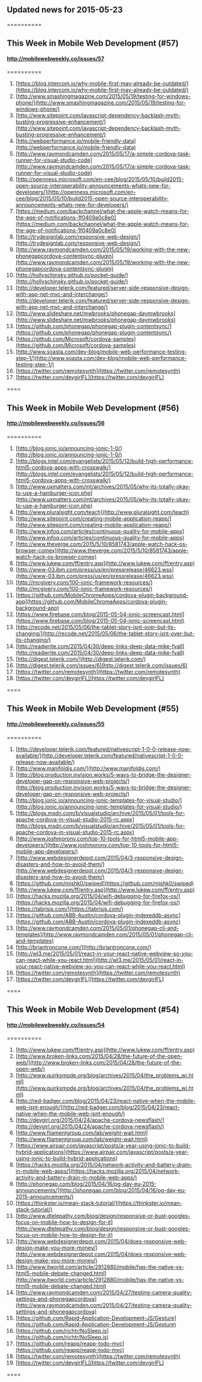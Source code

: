 ## Updated news for 2015-05-23 

==========
## This Week in Mobile Web Development (#57)
#### http://mobilewebweekly.co/issues/57

==========
  1. [https://blog.intercom.io/why-mobile-first-may-already-be-outdated/](https://blog.intercom.io/why-mobile-first-may-already-be-outdated/) 
  2. [http://www.smashingmagazine.com/2015/05/19/testing-for-windows-phone/](http://www.smashingmagazine.com/2015/05/19/testing-for-windows-phone/) 
  3. [http://www.sitepoint.com/javascript-dependency-backlash-myth-busting-progressive-enhancement/](http://www.sitepoint.com/javascript-dependency-backlash-myth-busting-progressive-enhancement/) 
  4. [http://webperformance.io/mobile-friendly-data](http://webperformance.io/mobile-friendly-data) 
  5. [http://www.raymondcamden.com/2015/05/17/a-simple-cordova-task-runner-for-visual-studio-code](http://www.raymondcamden.com/2015/05/17/a-simple-cordova-task-runner-for-visual-studio-code) 
  6. [http://openness.microsoft.com/en-cee/blog/2015/05/10/build2015-open-source-interoperability-announcements-whats-new-for-developers/](http://openness.microsoft.com/en-cee/blog/2015/05/10/build2015-open-source-interoperability-announcements-whats-new-for-developers/) 
  7. [https://medium.com/backchannel/what-the-apple-watch-means-for-the-age-of-notifications-1f0409a0c8e0](https://medium.com/backchannel/what-the-apple-watch-means-for-the-age-of-notifications-1f0409a0c8e0) 
  8. [http://trydesignlab.com/responsive-web-design/](http://trydesignlab.com/responsive-web-design/) 
  9. [http://www.raymondcamden.com/2015/05/19/working-with-the-new-phonegapcordova-contentsync-plugin](http://www.raymondcamden.com/2015/05/19/working-with-the-new-phonegapcordova-contentsync-plugin) 
  10. [http://hollyschinsky.github.io/pocket-guide/](http://hollyschinsky.github.io/pocket-guide/) 
  11. [http://developer.telerik.com/featured/server-side-responsive-design-with-asp-net-mvc-and-interchange/](http://developer.telerik.com/featured/server-side-responsive-design-with-asp-net-mvc-and-interchange/) 
  12. [http://www.slideshare.net/mwbrooks/phonegap-daymwbrooks](http://www.slideshare.net/mwbrooks/phonegap-daymwbrooks) 
  13. [https://github.com/phonegap/phonegap-plugin-contentsync/](https://github.com/phonegap/phonegap-plugin-contentsync/) 
  14. [https://github.com/Microsoft/cordova-samples](https://github.com/Microsoft/cordova-samples) 
  15. [http://www.soasta.com/dev-blog/mobile-web-performance-testing-step-1/](http://www.soasta.com/dev-blog/mobile-web-performance-testing-step-1/) 
  16. [https://twitter.com/remotesynth](https://twitter.com/remotesynth) 
  17. [https://twitter.com/devgirlFL](https://twitter.com/devgirlFL) 

====
## This Week in Mobile Web Development (#56)
#### http://mobilewebweekly.co/issues/56

==========
  1. [http://blog.ionic.io/announcing-ionic-1-0/](http://blog.ionic.io/announcing-ionic-1-0/) 
  2. [http://blogs.intel.com/evangelists/2015/05/12/build-high-performance-html5-cordova-apps-with-crosswalk/](http://blogs.intel.com/evangelists/2015/05/12/build-high-performance-html5-cordova-apps-with-crosswalk/) 
  3. [http://www.uxmatters.com/mt/archives/2015/05/why-its-totally-okay-to-use-a-hamburger-icon.php](http://www.uxmatters.com/mt/archives/2015/05/why-its-totally-okay-to-use-a-hamburger-icon.php) 
  4. [http://www.pluralsight.com/teach](http://www.pluralsight.com/teach) 
  6. [http://www.sitepoint.com/creating-mobile-application-reapp/](http://www.sitepoint.com/creating-mobile-application-reapp/) 
  7. [http://www.infoq.com/articles/continuous-quality-for-mobile-apps](http://www.infoq.com/articles/continuous-quality-for-mobile-apps) 
  8. [http://www.theverge.com/2015/5/10/8581743/apple-watch-hack-os-browser-comex](http://www.theverge.com/2015/5/10/8581743/apple-watch-hack-os-browser-comex) 
  9. [http://www.lukew.com/ff/entry.asp](http://www.lukew.com/ff/entry.asp) 
  10. [http://www-03.ibm.com/press/us/en/pressrelease/46623.wss](http://www-03.ibm.com/press/us/en/pressrelease/46623.wss) 
  11. [http://mcgivery.com/100-ionic-framework-resources/](http://mcgivery.com/100-ionic-framework-resources/) 
  12. [https://github.com/MobileChromeApps/cordova-plugin-background-app](https://github.com/MobileChromeApps/cordova-plugin-background-app) 
  13. [https://www.firebase.com/blog/2015-05-04-ionic-screencast.html](https://www.firebase.com/blog/2015-05-04-ionic-screencast.html) 
  14. [http://recode.net/2015/05/06/the-tablet-story-isnt-over-but-its-changing/](http://recode.net/2015/05/06/the-tablet-story-isnt-over-but-its-changing/) 
  15. [http://readwrite.com/2015/04/30/deep-links-deep-data-mike-fyall](http://readwrite.com/2015/04/30/deep-links-deep-data-mike-fyall) 
  16. [http://digest.telerik.com/](http://digest.telerik.com/) 
  17. [http://digest.telerik.com/issues/6](http://digest.telerik.com/issues/6) 
  18. [https://twitter.com/remotesynth](https://twitter.com/remotesynth) 
  19. [https://twitter.com/devgirlFL](https://twitter.com/devgirlFL) 

====
## This Week in Mobile Web Development (#55)
#### http://mobilewebweekly.co/issues/55

==========
  1. [http://developer.telerik.com/featured/nativescript-1-0-0-release-now-available/](http://developer.telerik.com/featured/nativescript-1-0-0-release-now-available/) 
  2. [http://www.manifoldjs.com/](http://www.manifoldjs.com/) 
  3. [http://blog.production.invision.works/5-ways-to-bridge-the-designer-developer-gap-on-responsive-web-projects/](http://blog.production.invision.works/5-ways-to-bridge-the-designer-developer-gap-on-responsive-web-projects/) 
  4. [http://blog.ionic.io/announcing-ionic-templates-for-visual-studio/](http://blog.ionic.io/announcing-ionic-templates-for-visual-studio/) 
  5. [http://blogs.msdn.com/b/visualstudio/archive/2015/05/01/tools-for-apache-cordova-in-visual-studio-2015-rc.aspx](http://blogs.msdn.com/b/visualstudio/archive/2015/05/01/tools-for-apache-cordova-in-visual-studio-2015-rc.aspx) 
  6. [http://www.joshmorony.com/top-10-tools-for-html5-mobile-app-developers/](http://www.joshmorony.com/top-10-tools-for-html5-mobile-app-developers/) 
  7. [http://www.webdesignerdepot.com/2015/04/3-responsive-design-disasters-and-how-to-avoid-them/](http://www.webdesignerdepot.com/2015/04/3-responsive-design-disasters-and-how-to-avoid-them/) 
  8. [https://github.com/mishk0/swiped](https://github.com/mishk0/swiped) 
  9. [http://www.lukew.com/ff/entry.asp](http://www.lukew.com/ff/entry.asp) 
  10. [https://hacks.mozilla.org/2015/04/wifi-debugging-for-firefox-os/](https://hacks.mozilla.org/2015/04/wifi-debugging-for-firefox-os/) 
  11. [https://tabrisjs.com/](https://tabrisjs.com/) 
  12. [https://github.com/ABB-Austin/cordova-plugin-indexeddb-async](https://github.com/ABB-Austin/cordova-plugin-indexeddb-async) 
  13. [http://www.raymondcamden.com/2015/05/01/phonegap-cli-and-templates](http://www.raymondcamden.com/2015/05/01/phonegap-cli-and-templates) 
  14. [http://briantroncone.com/](http://briantroncone.com/) 
  15. [http://wl3.me/2015/05/01/react-in-your-react-native-webview-so-you-can-react-while-you-react.html](http://wl3.me/2015/05/01/react-in-your-react-native-webview-so-you-can-react-while-you-react.html) 
  16. [https://twitter.com/remotesynth](https://twitter.com/remotesynth) 
  17. [https://twitter.com/devgirlFL](https://twitter.com/devgirlFL) 

====
## This Week in Mobile Web Development (#54)
#### http://mobilewebweekly.co/issues/54

==========
  1. [http://www.lukew.com/ff/entry.asp](http://www.lukew.com/ff/entry.asp) 
  2. [http://www.broken-links.com/2015/04/28/the-future-of-the-open-web/](http://www.broken-links.com/2015/04/28/the-future-of-the-open-web/) 
  3. [http://www.quirksmode.org/blog/archives/2015/04/the_problems_wi.html](http://www.quirksmode.org/blog/archives/2015/04/the_problems_wi.html) 
  4. [http://red-badger.com/blog/2015/04/23/react-native-when-the-mobile-web-isnt-enough/](http://red-badger.com/blog/2015/04/23/react-native-when-the-mobile-web-isnt-enough/) 
  5. [http://devgirl.org/2015/04/24/apache-cordova-newsflash/](http://devgirl.org/2015/04/24/apache-cordova-newsflash/) 
  6. [http://www.filamentgroup.com/lab/weight-wait.html](http://www.filamentgroup.com/lab/weight-wait.html) 
  7. [https://www.airpair.com/javascript/posts/a-year-using-ionic-to-build-hybrid-applications](https://www.airpair.com/javascript/posts/a-year-using-ionic-to-build-hybrid-applications) 
  8. [https://hacks.mozilla.org/2015/04/network-activity-and-battery-drain-in-mobile-web-apps/](https://hacks.mozilla.org/2015/04/network-activity-and-battery-drain-in-mobile-web-apps/) 
  9. [http://phonegap.com/blog/2015/04/16/pg-day-eu-2015-announcements/](http://phonegap.com/blog/2015/04/16/pg-day-eu-2015-announcements/) 
  10. [https://thinkster.io/mean-stack-tutorial/](https://thinkster.io/mean-stack-tutorial/) 
  11. [http://www.dtelepathy.com/blog/design/responsive-or-bust-googles-focus-on-mobile-how-to-design-for-it](http://www.dtelepathy.com/blog/design/responsive-or-bust-googles-focus-on-mobile-how-to-design-for-it) 
  12. [http://www.webdesignerdepot.com/2015/04/does-responsive-web-design-make-you-more-money/](http://www.webdesignerdepot.com/2015/04/does-responsive-web-design-make-you-more-money/) 
  13. [http://www.itworld.com/article/2912880/mobile/has-the-native-vs-html5-mobile-debate-changed.html](http://www.itworld.com/article/2912880/mobile/has-the-native-vs-html5-mobile-debate-changed.html) 
  14. [http://www.raymondcamden.com/2015/04/27/testing-camera-quality-settings-and-phonegapcordova](http://www.raymondcamden.com/2015/04/27/testing-camera-quality-settings-and-phonegapcordova) 
  15. [https://github.com/Rapid-Application-Development-JS/Gesture](https://github.com/Rapid-Application-Development-JS/Gesture) 
  16. [https://github.com/richtr/NoSleep.js](https://github.com/richtr/NoSleep.js) 
  17. [https://github.com/reapp/reapp-todo-mvc](https://github.com/reapp/reapp-todo-mvc) 
  18. [https://twitter.com/remotesynth](https://twitter.com/remotesynth) 
  19. [https://twitter.com/devgirlFL](https://twitter.com/devgirlFL) 

====
